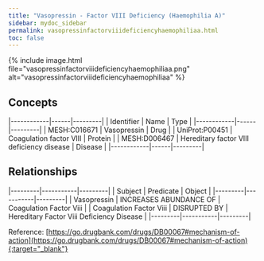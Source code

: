 ```yaml
---
title: "Vasopressin - Factor VIII Deficiency (Haemophilia A)"
sidebar: mydoc_sidebar
permalink: vasopressinfactorviiideficiencyhaemophiliaa.html
toc: false 
---
```


{% include image.html file="vasopressinfactorviiideficiencyhaemophiliaa.png" alt="vasopressinfactorviiideficiencyhaemophiliaa" %}

## Concepts

|------------|------|---------|
| Identifier | Name | Type    |
|------------|------|---------|
| MESH:C016671 | Vasopressin | Drug |
| UniProt:P00451 | Coagulation factor VIII | Protein |
| MESH:D006467 | Hereditary factor VIII deficiency disease | Disease |
|------------|------|---------|

## Relationships

|---------|-----------|---------|
| Subject | Predicate | Object  |
|---------|-----------|---------|
| Vasopressin | INCREASES ABUNDANCE OF | Coagulation Factor Viii |
| Coagulation Factor Viii | DISRUPTED BY | Hereditary Factor Viii Deficiency Disease |
|---------|-----------|---------|

Reference: [https://go.drugbank.com/drugs/DB00067#mechanism-of-action](https://go.drugbank.com/drugs/DB00067#mechanism-of-action){:target="_blank"}